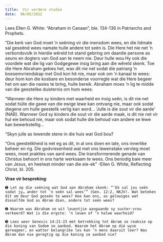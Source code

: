 ```yaml
---
title:  Vir verdere studie
date:  06/05/2022
---
```


Lees Ellen G. White: “Abraham in Canaan”, ble. 134-136 in Patriarchs and Prophets.

“Die kerk van God moet ’n seëning vir die mensdom wees, en die lidmate sal geseënd wees namate hulle andere tot seën is. Die Here het nie net ’n verbondsvolk in hierdie wêreld tot stand gebring om daardie persone as seuns en dogters van God aan te neem nie. Deur hulle wou Hy ook die voordele wat die lig van Godgegewe insig bring aan die wêreld skenk. Toe die Here Abraham gekies het, was dit nie net sodat die patriarg ’n boesemvriendskap met God kon hê nie, maar ook om ’n kanaal te wees: deur hom kon die kosbare en besonderse voorregte wat die Here begeer het om aan die nasies te bring, hulle bereik. Abraham moes ’n lig te midde van die geestelike duisternis om hom wees.

“Wanneer die Here sy kinders met waarheid en insig seën, is dit nie net sodat húlle die gawe van die ewige lewe kan ontvang nie, maar ook sodat diegene om hulle geestelik verlig kan word… ‘Julle is die sout vir die aarde’ (NAB). Wanneer God sy kinders die sout vir die aarde maak, is dit nie net vir hul eie behoud nie, maar ook sodat hulle die behoud van andere se lewe kan bewerkstellig…

“Skyn julle as lewende stene in die huis wat God bou?

“Ons geestelikheid is net eg as dit, in al ons doen en late, ons innerlike beheer en rig. Die godvresenheid wat met ons lewenstake vervleg moet wees, moet prakties van aard wees. Die transformerende genade van Christus behoort in ons harte werksaam te wees. Ons benodig baie meer van Jesus, en heelwat minder van die eie-ek” -Ellen G. White, Reflecting Christ, bl. 205.

**Vrae vir bespreking**:

`➊ Let op die seëning wat God aan Abraham skenk: “‘Ek sal jou seën sodat jy… ander tot ’n seën sal wees’” (Gen. 12:2, NKJV). Wat beteken dit om deur God geseën te wees? Hoe kan ons, as gelowiges wat dieselfde God as Abram dien, andere tot seën wees? `

`➋ Waarom was Abraham se wit leuentjie aangaande sy suster-vrou verkeerd? Wat is die ergste: ’n leuen of ’n halwe waarheid? `

`➌ Lees weer Genesis 14:21-23 met betrekking tot Abram se reaksie op die koning van Sodom se aanbod. Waarom het Abram op dié wyse gereageer, en watter belangrike les kan ’n mens daaruit leer? Was Abram dan nie geregtig op die koning se aanbod nie? `